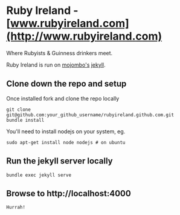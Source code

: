 # Ruby Ireland -  [www.rubyireland.com](http://www.rubyireland.com)

Where Rubyists & Guinness drinkers meet.

Ruby Ireland is run on [mojombo's](https://github.com/mojombo/) [jekyll](https://github.com/mojombo/jekyll).

## Clone down the repo and setup

Once installed fork and clone the repo locally

	git clone git@github.com:your_github_username/rubyireland.github.com.git
	bundle install

You'll need to install nodejs on your system, eg.

	sudo apt-get install node nodejs # on ubuntu

## Run the jekyll server locally

	bundle exec jekyll serve

## Browse to http://localhost:4000

	Hurrah!
